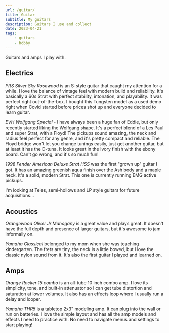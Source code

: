 ```yaml
---
url: /guitar/
title: Guitar
subtitle: My guitars
description: Guitars I use and collect
date: 2023-04-21
tags:
    - guitars
    - hobby
---
```


Guitars and amps I play with. 

<section>

## Electrics

_PRS Silver Sky Rosewood_ is an S-style guitar that caught my attention for a while. I love the balance of vintage feel with modern build and reliability. It's basically a 60s Strat with perfect stability, intonation, and playability. It was perfect right out-of-the-box. I bought this Tungsten model as a used demo right when Covid started before prices shot up and everyone decided to learn guitar. 

_EVH Wolfgang Special_ - I have always been a huge fan of Eddie, but only recently started liking the Wolfgang shape. It's a perfect blend of a Les Paul and super Strat, with a Floyd! The pickups sound amazing, the neck and radius feel perfect for any genre, and it's pretty compact and reliable. The Floyd bridge won't let you change tunings easily, just get another guitar, but at least it has the D-tuna. It looks great in the Ivory finish with the ebony board. Can't go wrong, and it's so much fun! 

_1998 Fender American Deluxe Strat HSS_ was the first "grown up" guitar I got. It has an amazing greenish aqua finish over the Ash body and a maple neck. It's a solid, modern Strat. This one is currently running EMG active pickups. 

I'm looking at Teles, semi-hollows and LP style guitars for future acquisitions...

</section><section>

## Acoustics

_Orangewood Oliver Jr Mahogany_ is a great value and plays great. It doesn't have the full depth and presence of larger guitars, but it's awesome to jam informally on. 

_Yamaha Classical_ belonged to my mom when she was teaching kindergarten. The frets are tiny, the neck is a little bowed, but I love the classic nylon sound from it. It's also the first guitar I played and learned on. 

</section><section>

## Amps

_Orange Rocker 15 combo_ is an all-tube 10 inch combo amp. I love its simplicity, tone, and built-in attenuator so I can get tube distortion and saturation at lower volumes. It also has an effects loop where I usually run a delay and looper. 

_Yamaha THR5_ is a tabletop 2x3" modeling amp. It can plug into the wall or run on batteries. I love the simple layout and has all the amp models and effects I need to practice with. No need to navigate menus and settings to start playing! 

</section>